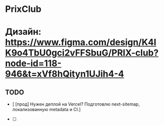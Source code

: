 # PrixClub
# Дизайн: https://www.figma.com/design/K4IK9o4TbU0gci2vFFSbuG/PRIX-club?node-id=118-946&t=xVf8hQityn1UJih4-4

## TODO
- [ [прод] Нужен деплой на Vercel? Подготовлю next-sitemap, локализованную metadata и CI.]
- [ ]

